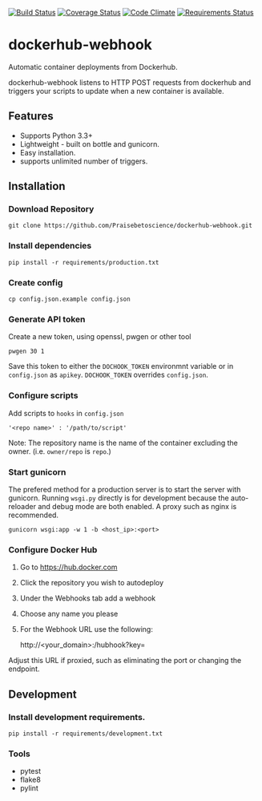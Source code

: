 [![Build Status](https://travis-ci.org/Praisebetoscience/dockerhub-webhook.svg?branch=master)](https://travis-ci.org/Praisebetoscience/dockerhub-webhook)
[![Coverage Status](https://coveralls.io/repos/github/Praisebetoscience/dockerhub-webhook/badge.svg?branch=master)](https://coveralls.io/github/Praisebetoscience/dockerhub-webhook?branch=master)
[![Code Climate](https://codeclimate.com/github/Praisebetoscience/dockerhub-webhook/badges/gpa.svg)](https://codeclimate.com/github/Praisebetoscience/dockerhub-webhook)
[![Requirements Status](https://requires.io/github/Praisebetoscience/dockerhub-webhook/requirements.svg?branch=master)](https://requires.io/github/Praisebetoscience/dockerhub-webhook/requirements/?branch=master)

# dockerhub-webhook

Automatic container deployments from Dockerhub.

dockerhub-webhook listens to HTTP POST requests from dockerhub and triggers your scripts to update when a new container is available.  

## Features

* Supports Python 3.3+ 
* Lightweight - built on bottle and gunicorn.
* Easy installation.
* supports unlimited number of triggers. 

## Installation

### Download Repository

    git clone https://github.com/Praisebetoscience/dockerhub-webhook.git


### Install dependencies

    pip install -r requirements/production.txt 

### Create config

    cp config.json.example config.json

### Generate API token

Create a new token, using openssl, pwgen or other tool

    pwgen 30 1

Save this token to either the `DOCHOOK_TOKEN` environmnt variable or in `config.json` as `apikey`.  `DOCHOOK_TOKEN` overrides `config.json`.  

### Configure scripts

Add scripts to `hooks` in `config.json`

    '<repo name>' : '/path/to/script'

Note: The repository name is the name of the container excluding the owner. (i.e. `owner/repo` is `repo`.)

### Start gunicorn

The prefered method for a production server is to start the server with gunicorn.  Running `wsgi.py` directly is for development because the auto-reloader and debug mode are both enabled.  A proxy such as nginx is recommended.  

    gunicorn wsgi:app -w 1 -b <host_ip>:<port>

### Configure Docker Hub

1. Go to https://hub.docker.com 
2. Click the repository you wish to autodeploy
3. Under the Webhooks tab add a webhook
4. Choose any name you please
5. For the Webhook URL use the following:

    http://<your_domain>:<port>/hubhook?key=<token>

Adjust this URL if proxied, such as eliminating the port or changing the endpoint.  

## Development 

### Install development requirements.  

    pip install -r requirements/development.txt  

### Tools 

* pytest
* flake8
* pylint


